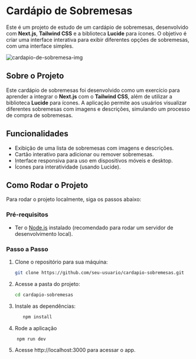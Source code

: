 # Cardápio de Sobremesas

Este é um projeto de estudo de um cardápio de sobremesas, desenvolvido com **Next.js**, **Tailwind CSS** e a biblioteca **Lucide** para ícones. O objetivo é criar uma interface interativa para exibir diferentes opções de sobremesas, com uma interface simples.

![cardapio-de-sobremesa-img](https://github.com/user-attachments/assets/d7c0cf11-9c2f-4704-ae33-dec08560532f)


## Sobre o Projeto

Este cardápio de sobremesas foi desenvolvido como um exercício para aprender a integrar o **Next.js** com o **Tailwind CSS**, além de utilizar a biblioteca **Lucide** para ícones. A aplicação permite aos usuários visualizar diferentes sobremesas com imagens e descrições, simulando um processo de compra de sobremesas.

## Funcionalidades

- Exibição de uma lista de sobremesas com imagens e descrições.
- Cartão interativo para adicionar ou remover sobremesas.
- Interface responsiva para uso em dispositivos móveis e desktop.
- Ícones para interatividade (usando Lucide).

## Como Rodar o Projeto

Para rodar o projeto localmente, siga os passos abaixo:

### Pré-requisitos

- Ter o [Node.js](https://nodejs.org/) instalado (recomendado para rodar um servidor de desenvolvimento local).

### Passo a Passo

1. Clone o repositório para sua máquina:
   ```bash
   git clone https://github.com/seu-usuario/cardapio-sobremesas.git

   
2. Acesse a pasta do projeto:
   ```bash
   cd cardapio-sobremesas


3. Instale as dependências: 
   ```sh
      npm install
   ```
4. Rode a aplicação

  ```sh
      npm run dev
   ```

5. Acesse http://localhost:3000 para acessar o app.


